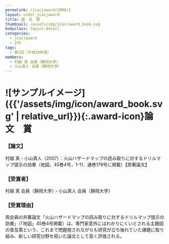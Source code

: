 ```yaml
---
permalink: /jcacjaward/2008/1
layout: under_jcacjaward
title: 論　文　賞
thumbnail: /assets/img/icon/award_book.svg
bodyclass: topics-detail
categories:
  - jcacjaward
  - 2th
tags:
  - 第2回（平成20年度）
members:
  - 村越 真 会員（静岡大学）
  - 小山真人 会員（静岡大学）
---
```


# ![サンプルイメージ]({{'/assets/img/icon/award_book.svg' | relative_url}}){:.award-icon}論　文　賞

### 【論文】

村越 真・小山真人（2007）：火山ハザードマップの読み取りに対するドリルマップ提示の効果（地図，45巻4号，1-11．通巻179号に掲載）【原著論文】

### 【受賞者】

村越 真 会員（静岡大学）・小山真人 会員（静岡大学）

### 【受賞理由】

両会員の共著論文「火山ハザードマップの読み取りに対するドリルマップ提示の効果」（「地図」45巻4号掲載）は、専門家意外にはわかりにくいとされる主題図の普及策という、これまで問題視されながらも研究が立ち後れていた課題に取り組み、新しい研究分野を拓いた論文として高く評価される。
